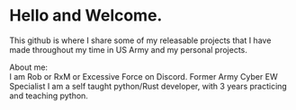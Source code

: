 <h1>Hello and Welcome.</h1>

<p>This github is where I share some of my releasable projects that I have made throughout my time in US Army and my personal projects.</p>


<p>
About me:<br>
I am Rob or RxM or Excessive Force on Discord.
Former Army Cyber EW Specialist
I am a self taught python/Rust developer, with 3 years practicing and teaching python.
</p>


